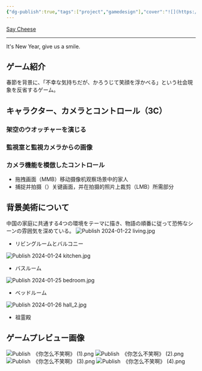 ```yaml
---
{"dg-publish":true,"tags":["project","gamedesign"],"cover":"![](https://github.com/Kairitsuhou/ImageHost/blob/main/Publish%20%E3%80%8A%E4%BD%A0%E6%80%8E%E4%B9%88%E4%B8%8D%E7%AC%91%E5%95%8A%E3%80%8B.png?raw=true)","description":"春節を背景に、「不幸な気持ちだが、かろうじて笑顔を浮かべる」という社会現象を反省するゲーム。","dg-note-icon":"3","platform":"GameMakerStudio2,Photoshop","completion date":"","creation date":"","permalink":"/900.Publish/「Say Cheese」/","dgPassFrontmatter":true,"noteIcon":"3"}
---
```


[Say Cheese](https://globalgamejam.org/games/2024/say-cheese-5)

---
It's New Year, give us a smile.
## ゲーム紹介
春節を背景に、「不幸な気持ちだが、かろうじて笑顔を浮かべる」という社会現象を反省するゲーム。

## キャラクター、カメラとコントロール（3C）
### 架空のウオッチャーを演じる

### 監視室と監視カメラからの画像

### カメラ機能を模倣したコントロール
- 拖拽画面（MMB）移动摄像机观察场景中的家人
- 捕捉并拍摄（）关键画面，并在拍摄的照片上裁剪（LMB）所需部分

## 背景美術について
中国の家庭に共通する4つの環境をテーマに描き、物語の順番に従って恐怖なシーンの雰囲気を深めている。
![Publish 2024-01-22 living.jpg](/img/user/700.Attachments/Publish%202024-01-22%20living.jpg)
- リビングルームとバルコニー

![Publish 2024-01-24 kitchen.jpg](/img/user/700.Attachments/Publish%202024-01-24%20kitchen.jpg)
- バスルーム

![Publish 2024-01-25 bedroom.jpg](/img/user/700.Attachments/Publish%202024-01-25%20bedroom.jpg)
- ベッドルーム

![Publish 2024-01-26 hall_2.jpg](/img/user/700.Attachments/Publish%202024-01-26%20hall_2.jpg)
- 祖霊殿

## ゲームプレビュー画像
![Publish　《你怎么不笑啊》 (1).png](/img/user/700.Attachments/Publish%E3%80%80%E3%80%8A%E4%BD%A0%E6%80%8E%E4%B9%88%E4%B8%8D%E7%AC%91%E5%95%8A%E3%80%8B%20(1).png)
![Publish　《你怎么不笑啊》 (2).png](/img/user/700.Attachments/Publish%E3%80%80%E3%80%8A%E4%BD%A0%E6%80%8E%E4%B9%88%E4%B8%8D%E7%AC%91%E5%95%8A%E3%80%8B%20(2).png)
![Publish　《你怎么不笑啊》 (3).png](/img/user/700.Attachments/Publish%E3%80%80%E3%80%8A%E4%BD%A0%E6%80%8E%E4%B9%88%E4%B8%8D%E7%AC%91%E5%95%8A%E3%80%8B%20(3).png)
![Publish　《你怎么不笑啊》 (4).png](/img/user/700.Attachments/Publish%E3%80%80%E3%80%8A%E4%BD%A0%E6%80%8E%E4%B9%88%E4%B8%8D%E7%AC%91%E5%95%8A%E3%80%8B%20(4).png)